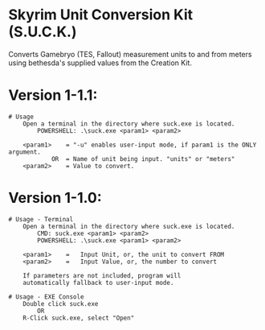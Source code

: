 # Skyrim Unit Conversion Kit (S.U.C.K.)

 Converts Gamebryo (TES, Fallout) measurement units to and from meters using bethesda's supplied values from the Creation Kit.


# Version 1-1.1:
	# Usage
		Open a terminal in the directory where suck.exe is located.
			POWERSHELL: .\suck.exe <param1> <param2>
			
		<param1>	= "-u" enables user-input mode, if param1 is the ONLY argument.
				OR	= Name of unit being input. "units" or "meters"
		<param2>	= Value to convert.


# Version 1-1.0:
	# Usage - Terminal
		Open a terminal in the directory where suck.exe is located.
			CMD: suck.exe <param1> <param2>
			POWERSHELL: .\suck.exe <param1> <param2>
		
		<param1>	=	Input Unit, or, the unit to convert FROM
		<param2>	=	Input Value, or, the number to convert
		
		If parameters are not included, program will 
		automatically fallback to user-input mode.
		
	# Usage - EXE Console
		Double click suck.exe
			OR
		R-Click suck.exe, select "Open"
	